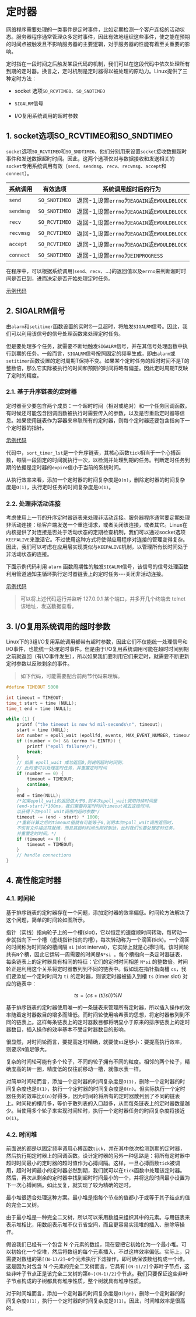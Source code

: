 # 定时器

网络程序需要处理的一类事件是定时事件，比如定期检测一个客户连接的活动状态。服务器程序通常管理众多定时事件，因此有效地组织这些事件，使之能在预期的时间点被触发且不影响服务器的主要逻辑，对于服务器的性能有着至关重要的影响。

定时指在一段时间之后触发某段代码的机制，我们可以在这段代码中依次处理所有到期的定时器。换言之，定时机制是定时器得以被处理的原动力。Linux提供了三种定时方法：

* socket 选项`SO_RCVTIMEO`、`SO_SNDTIMEO`

* `SIGALRM`信号

* I/O复用系统调用的超时参数

## 1. socket选项SO_RCVTIMEO和SO_SNDTIMEO

`socket`选项`SO_RCVTIMEO`和`SO_SNDTIMEO`，他们分别用来设置`socket`接收数据超时事件和发送数据超时时间。因此，这两个选项仅对与数据接收和发送相关的`socket`专用系统调用有效（`send`、`sendmsg`、`recv`、`recvmsg`、`accept`和`connect`）。

|系统调用|有效选项|系统调用超时后的行为|
|---|---|---|
|`send`|`SO_SNDTIMEO`|返回-1,设置`errno`为`EAGAIN`或`EWOULDBLOCK`|
|`sendmsg`|`SO_SNDTIMEO`|返回-1,设置`errno`为`EAGAIN`或`EWOULDBLOCK`|
|`recv`|`SO_RCVTIMEO`|返回-1,设置`errno`为`EAGAIN`或`EWOULDBLOCK`|
|`recvmsg`|`SO_RCVTIMEO`|返回-1,设置`errno`为`EAGAIN`或`EWOULDBLOCK`|
|`accept`|`SO_RCVTIMEO`|返回-1,设置`errno`为`EAGAIN`或`EWOULDBLOCK`|
|`connect`|`SO_SNDTIMEO`|返回-1,设置`errno`为`EINPROGRESS`|

在程序中，可以根据系统调用(`send`、`recv`、...)的返回值以及`errno`来判断超时时间是否已到，进而决定是否开始处理定时任务。

[示例代码](https://gist.github.com/Shincey/10af36ba8f405ab28ff9b71dce2e4be0)

## 2. SIGALRM信号

由`alarm`和`setitimer`函数设置的实时⏰一旦超时，将触发`SIGALRM`信号。因此，我们可以利用该信号的信号处理函数来处理定时任务。

但是要处理多个任务，就需要不断地触发`SIGALRM`信号，并在其信号处理函数中执行到期的任务。一般而言，`SIGALRM`信号按照固定的频率生成，即由`alarm`或`setitimer`函数设置的定时周期T保持不变。如果某个定时任务的超时时间不是T的整数倍，那么它实际被执行的时间和预期的时间将略有偏差。因此定时周期T反映了定时的精度。

### 2.1. 基于升序链表的定时器

定时器至少要包含两个成员：一个超时时间（相对或绝对）和一个任务回调函数。有时候还可能包含回调函数被执行时需要传入的参数，以及是否重启定时器等信息。如果使用链表作为容器来串联所有的定时器，则每个定时器还要包含指向下一个定时器的指针。

[示例代码](https://gist.github.com/Shincey/34f4ab5fd959966980fbd8f6979dbd1e)

代码中，`sort_timer_lst`是一个升序链表，其核心函数`tick`相当于一个心搏函数，每隔一段固定的时间就执行一次，以检测并处理到期的任务。判断定时任务到期的依据是定时器的`expire`值小于当前的系统时间。

从执行效率来看，添加一个定时器的时间复杂度是`O(n)`，删除定时器的时间复杂度是`O(1)`，执行定时任务的时间复杂度是`O(1)`。

### 2.2. 处理非活动连接

考虑使用上一节的升序定时器链表来处理非活动连接。服务器程序通常要定期处理非活动连接：给客户端发送一个重连请求，或者关闭该连接，或者其它。Linux在内核提供了对连接是否处于活动状态的定期检查机制，我们可以通过socket选项`KEEPALIVE`来激活它。不过使用这种方式将使得应用程序对连接的管理变得复杂。因此，我们可以考虑在应用层实现类似与`KEEPALIVE`机制，以管理所有长时间处于非活动状态的连接。

下面示例代码利用 `alarm` 函数周期性的触发`SIGALRM`信号，该信号的信号处理函数利用管道通知主循环执行定时器链表上的定时任务---关闭非活动连接。

[示例代码](https://gist.github.com/Shincey/effe8a1a91a1d6dba98b3965c12405ca)

> 可以将上述代码运行并监听 127.0.0.1 某个端口，并多开几个终端去 telnet 该地址，发送数据查看。

## 3. I/O复用系统调用的超时参数

Linux下的3组I/O复用系统调用都带有超时参数，因此它们不仅能统一处理信号和I/O事件，也能统一处理定时事件。但是由于I/O复用系统调用可能在超时时间到期之前就返回（有I/O事件发生），所以如果我们要利用它们来定时，就需要不断更新定时参数以反映剩余的事件。

> 如下代码，可能需要配合前两节代码来理解。

```c++
#define TIMEOUT 5000

int timeout = TIMEOUT;
time_t start = time (NULL);
time_t end = time (NULL);

while (1) {
    printf ("the timeout is now %d mil-seconds\n", timeout);
    start = time (NULL);
    int number = epoll_wait (epollfd, events, MAX_EVENT_NUMBER, timeout);
    if ((number < 0>) && (errno != EINTR)) {
        printf ("epoll failure\n");
        break;
    }
    // 如果 epoll_wait 成功返回0,则说明超时时间到，
    // 此时便可以处理定时任务，并重置定时时间
    if (number == 0) {
        timeout = TIMEOUT;
        continue;
    }
    end = time(NULL);
    /*如果epoll_wati的返回值大于0,则本次epoll_wait调用持续时间是
    (end-start)*100ms，我们需要将定时时间timeout减去这段时间，
    以获得下次epoll_wait调用的超时参数*/
    timeout -= (end - start) * 1000;
    /*重新计算之后的timeout值就有可能等于0,说明本次epoll_wait调用返回时，
    不仅有文件描述符就绪，而且其超时时间也刚好到达，此时我们也要处理定时任务，
    并重置定时时间。*/
    if (timeout <= 0) {
        timeout = TIMEOUT;
    }
    // handle connections
}
```

## 4. 高性能定时器

### 4.1. 时间轮

基于排序链表的定时器存在一个问题，添加定时器的效率偏低。时间轮方法解决了这个问题，简单的时间轮如图所示。

指针（实线）指向轮子上的一个槽(slot)，它以恒定的速度顺时间转动，每转动一步就指向下一个槽（虚线指针指向的槽），每次转动称为一个滴答(tick)。一个滴答的时间称为时间轮的槽间隔 `si` (slot interval)，它实际上就是心搏时间。该时间轮共有`N`个槽，因此它运转一周需要的时间是`N*si `。每个槽指向一条定时器链表，每条链表上的定时器具有相同的特征：它们的定时时间相差 `N*si` 的整数倍。时间轮正是利用这个关系将定时器散列到不同的链表中。假如现在指针指向槽 `cs`，我们要添加一个定时时间为 `ti` 的定时器，则该定时器被插入到槽 `ts` (timer slot) 对应的链表中：

$$
ts = (cs + (ti/si)) \% N
$$

基于排序链表的定时器使用唯一的一条链表来管理所有定时器，所以插入操作的效率随着定时器数目的增多而降低。而时间轮使用哈希表的思想，将定时器散列到不同的链表上。这样每条链表上的定时器数目都将明显小于原来的排序链表上的定时器数目，插入操作的效率基本不受定时器数目的影响。

很显然，对时间轮而言，要提高定时精确，就要使`si`足够小：要提高执行效率，则要求`N`值足够大。

复杂的时间轮可能有多个轮子，不同的轮子拥有不同的粒度。相邻的两个轮子，精确度高的转一圈，精度低的仅往前移动一槽，就像水表一样。

对简单时间轮而言，添加一个定时器的时间复杂度是`O(1)`，删除一个定时器的时间复杂度也是`O(1)`，执行一个定时器的时间复杂度是`O(n)`。但实际执行一个定时器任务的效率比`O(n)`好得多，因为时间轮将所有的定时器散列到了不同的链表上。时间轮的槽月多，等价于散列表的入口越多，从而每条链表上的定时器数量越少。当使用多个轮子来实现时间轮时，执行一个定时器任务的时间复杂度将接近`O(1)`。

### 4.2. 时间堆

前面说的都是以固定频率调用心搏函数`tick`，并在其中依次检测到期的定时器，然后执行期定时器上的回调函数。设计定时器的另外一种思路是：将所有定时器中超时时间最小的定时器的超时值作为心搏间隔。这样，一旦心搏函数`tick`被调用，超时时间最小的定时器必然到期，我们就可以在`tick`函数中处理该定时器。然后，再次从剩余的定时器中找到超时时间最小的一个，并将这段时间最小设置为下一次心搏间隔。如此反复，就实现了较为精确的定时。

最小堆很适合处理这种方案。最小堆是指每个节点的值都小于或等于其子结点的值的完全二叉树。

由于最小堆是一种完全二叉树，所以可以采用数组来组织其中的元素。与用链表来表示堆相比，用数组表示堆不仅节省空间，而且更容易实现堆的插入、删除等操作。

假设我们已经有一个包含 N 个元素的数组，现在要把它初始化为一个最小堆。可以初始化一个空堆，然后将数组的每个元素插入，不过这样效率偏低。实际上，只需要对数组的第`[(N-1)/2]~0`个元素执行下滤操作，即可确保该数组构成一个堆。这是因为对包含 N 个元素的完全二叉树而言，它具有`[(N-1)/2]`个非叶子节点，这些非叶子节点正是该完全二叉树的第`0~[(N-1)/2]`个节点。我们只要保证这些非叶子节点构成的子树都具有堆序性质，整个树就具有堆序性质。

对于时间堆而言，添加一个定时器的时间复杂度是`O(lgn)`，删除一个定时器的时间复杂度`O(1)`，执行一个定时器的时间复杂度是`O(1)`。因此，时间堆效率是很高的。